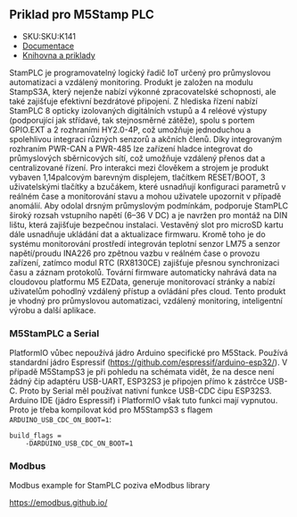 ## Priklad pro M5Stamp PLC

* SKU:SKU:K141
* [Documentace](https://docs.m5stack.com/en/module/Module-LoRa868_V1.1)
* [Knihovna a priklady](https://github.com/m5stack/M5StamPLC)

StamPLC je programovatelný logický řadič IoT určený pro průmyslovou automatizaci a vzdálený monitoring. 
Produkt je založen na modulu StampS3A, který nejenže nabízí výkonné zpracovatelské schopnosti, ale také 
zajišťuje efektivní bezdrátové připojení. Z hlediska řízení nabízí StamPLC 8 opticky izolovaných digitálních vstupů a 
4 reléové výstupy (podporující jak střídavé, tak stejnosměrné zátěže), spolu s portem GPIO.EXT a 2 rozhraními HY2.0-4P, 
což umožňuje jednoduchou a spolehlivou integraci různých senzorů a akčních členů. Díky integrovaným rozhraním 
PWR-CAN a PWR-485 lze zařízení hladce integrovat do průmyslových sběrnicových sítí, což umožňuje vzdálený přenos 
dat a centralizované řízení. Pro interakci mezi člověkem a strojem je produkt vybaven 1,14palcovým barevným displejem, 
tlačítkem RESET/BOOT, 3 uživatelskými tlačítky a bzučákem, které usnadňují konfiguraci parametrů v reálném čase a 
monitorování stavu a mohou uživatele upozornit v případě anomálií. Aby odolal drsným průmyslovým podmínkám, 
podporuje StamPLC široký rozsah vstupního napětí (6–36 V DC) a je navržen pro montáž na DIN lištu, která zajišťuje 
bezpečnou instalaci. Vestavěný slot pro microSD kartu dále usnadňuje ukládání dat a aktualizace firmwaru. 
Kromě toho je do systému monitorování prostředí integrován teplotní senzor LM75 a senzor napětí/proudu INA226 
pro zpětnou vazbu v reálném čase o provozu zařízení, zatímco modul RTC (RX8130CE) zajišťuje přesnou synchronizaci 
času a záznam protokolů. Tovární firmware automaticky nahrává data na cloudovou platformu M5 EZData, generuje 
monitorovací stránky a nabízí uživatelům pohodlný vzdálený přístup a ovládání přes cloud. Tento produkt je vhodný 
pro průmyslovou automatizaci, vzdálený monitoring, inteligentní výrobu a další aplikace.

### M5StamPLC a Serial

PlatformIO vůbec nepoužívá jádro Arduino specifické pro M5Stack. Používá standardní jádro Espressif
(https://github.com/espressif/arduino-esp32/). V případě M5StampS3 je při pohledu na schémata vidět,
že na desce není žádný čip adaptéru USB-UART, ESP32S3 je připojen přímo k zástrčce USB-C. Proto by Serial
měl používat nativní funkce USB-CDC čipu ESP32S3. Arduino IDE (jádro Espressif) i PlatformIO však tuto funkci
mají vypnutou. Proto je třeba kompilovat kód pro M5StampS3 s flagem `ARDUINO_USB_CDC_ON_BOOT=1`:

```
build_flags =
    -DARDUINO_USB_CDC_ON_BOOT=1
```

### Modbus

Modbus example for StamPLC poziva eModbus library

https://emodbus.github.io/